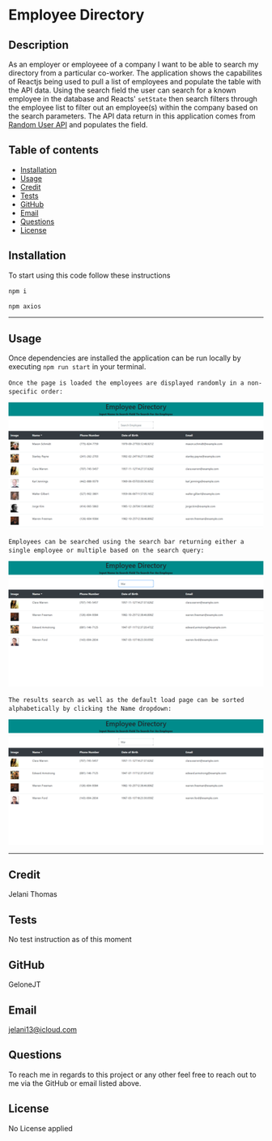 # Employee Directory

  ## Description
   As an employer or employeee of a company I want to be able to search my directory from a particular co-worker. The application shows the capabilites of Reactjs being used to pull a list of employees and populate the table with the API data. Using the search field the user can search for a known employee in the database and Reacts' `setState` then search filters through the employee list to filter out an employee(s) within the company based on the search parameters. The API data return in this application comes from [Random User API](https://randomuser.me/) and populates the field.

  ## Table of contents
  - [Installation](#installation)
  - [Usage](#usage)
  - [Credit](#credit)
  - [Tests](#tests)
  - [GitHub](#github)
  - [Email](#email)
  - [Questions](#questions)
  - [License](#license)

  ## Installation
  To start using this code follow these instructions
  ```
  npm i
  ```  
  ```
  npm axios
  ```
  <hr>

  ## Usage
  Once dependencies are installed the application can be run locally by executing `npm run start` in your terminal.



  `Once the page is loaded the employees are displayed randomly in a non-specific order:`

  ![LoadedPage](img/DirectorBasic.png)

  `Employees can be searched using the search bar returning either a single employee or multiple based on the search query:`

  ![Searched](img/DirectorSearch.png)

  `The results search as well as the default load page can be sorted alphabetically by clicking the Name dropdown:`

  ![Sort](img/DirectorSrchSort.png)

  <hr>

  ## Credit
  Jelani Thomas

  ## Tests
  No test instruction as of this moment

  ## GitHub
  GeloneJT

  ## Email
  jelani13@icloud.com

  ## Questions
  To reach me in regards to this project or any other feel free to reach out to me via the GitHub or email listed above.

  ## License
  No License applied
